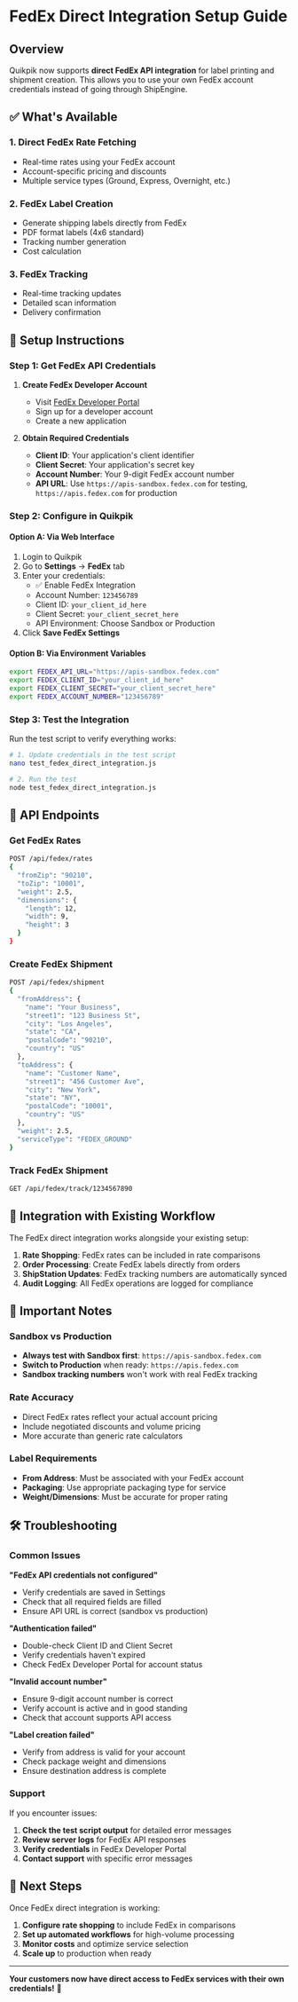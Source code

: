 # FedEx Direct Integration Setup Guide

## Overview
Quikpik now supports **direct FedEx API integration** for label printing and shipment creation. This allows you to use your own FedEx account credentials instead of going through ShipEngine.

## ✅ What's Available

### 1. **Direct FedEx Rate Fetching**
- Real-time rates using your FedEx account
- Account-specific pricing and discounts
- Multiple service types (Ground, Express, Overnight, etc.)

### 2. **FedEx Label Creation**
- Generate shipping labels directly from FedEx
- PDF format labels (4x6 standard)
- Tracking number generation
- Cost calculation

### 3. **FedEx Tracking**
- Real-time tracking updates
- Detailed scan information
- Delivery confirmation

## 🔧 Setup Instructions

### Step 1: Get FedEx API Credentials

1. **Create FedEx Developer Account**
   - Visit [FedEx Developer Portal](https://developer.fedex.com/)
   - Sign up for a developer account
   - Create a new application

2. **Obtain Required Credentials**
   - **Client ID**: Your application's client identifier
   - **Client Secret**: Your application's secret key
   - **Account Number**: Your 9-digit FedEx account number
   - **API URL**: Use `https://apis-sandbox.fedex.com` for testing, `https://apis.fedex.com` for production

### Step 2: Configure in Quikpik

#### Option A: Via Web Interface
1. Login to Quikpik
2. Go to **Settings** → **FedEx** tab
3. Enter your credentials:
   - ✅ Enable FedEx Integration
   - Account Number: `123456789`
   - Client ID: `your_client_id_here`
   - Client Secret: `your_client_secret_here`
   - API Environment: Choose Sandbox or Production
4. Click **Save FedEx Settings**

#### Option B: Via Environment Variables
```bash
export FEDEX_API_URL="https://apis-sandbox.fedex.com"
export FEDEX_CLIENT_ID="your_client_id_here"
export FEDEX_CLIENT_SECRET="your_client_secret_here"
export FEDEX_ACCOUNT_NUMBER="123456789"
```

### Step 3: Test the Integration

Run the test script to verify everything works:

```bash
# 1. Update credentials in the test script
nano test_fedex_direct_integration.js

# 2. Run the test
node test_fedex_direct_integration.js
```

## 📡 API Endpoints

### Get FedEx Rates
```bash
POST /api/fedex/rates
{
  "fromZip": "90210",
  "toZip": "10001", 
  "weight": 2.5,
  "dimensions": {
    "length": 12,
    "width": 9,
    "height": 3
  }
}
```

### Create FedEx Shipment
```bash
POST /api/fedex/shipment
{
  "fromAddress": {
    "name": "Your Business",
    "street1": "123 Business St",
    "city": "Los Angeles",
    "state": "CA",
    "postalCode": "90210",
    "country": "US"
  },
  "toAddress": {
    "name": "Customer Name",
    "street1": "456 Customer Ave",
    "city": "New York", 
    "state": "NY",
    "postalCode": "10001",
    "country": "US"
  },
  "weight": 2.5,
  "serviceType": "FEDEX_GROUND"
}
```

### Track FedEx Shipment
```bash
GET /api/fedex/track/1234567890
```

## 🔄 Integration with Existing Workflow

The FedEx direct integration works alongside your existing setup:

1. **Rate Shopping**: FedEx rates can be included in rate comparisons
2. **Order Processing**: Create FedEx labels directly from orders
3. **ShipStation Updates**: FedEx tracking numbers are automatically synced
4. **Audit Logging**: All FedEx operations are logged for compliance

## 🚨 Important Notes

### Sandbox vs Production
- **Always test with Sandbox first**: `https://apis-sandbox.fedex.com`
- **Switch to Production** when ready: `https://apis.fedex.com`
- **Sandbox tracking numbers** won't work with real FedEx tracking

### Rate Accuracy
- Direct FedEx rates reflect your actual account pricing
- Include negotiated discounts and volume pricing
- More accurate than generic rate calculators

### Label Requirements
- **From Address**: Must be associated with your FedEx account
- **Packaging**: Use appropriate packaging type for service
- **Weight/Dimensions**: Must be accurate for proper rating

## 🛠️ Troubleshooting

### Common Issues

**"FedEx API credentials not configured"**
- Verify credentials are saved in Settings
- Check that all required fields are filled
- Ensure API URL is correct (sandbox vs production)

**"Authentication failed"**
- Double-check Client ID and Client Secret
- Verify credentials haven't expired
- Check FedEx Developer Portal for account status

**"Invalid account number"**
- Ensure 9-digit account number is correct
- Verify account is active and in good standing
- Check that account supports API access

**"Label creation failed"**
- Verify from address is valid for your account
- Check package weight and dimensions
- Ensure destination address is complete

### Support

If you encounter issues:

1. **Check the test script output** for detailed error messages
2. **Review server logs** for FedEx API responses
3. **Verify credentials** in FedEx Developer Portal
4. **Contact support** with specific error messages

## 🎯 Next Steps

Once FedEx direct integration is working:

1. **Configure rate shopping** to include FedEx in comparisons
2. **Set up automated workflows** for high-volume processing
3. **Monitor costs** and optimize service selection
4. **Scale up** to production when ready

---

**Your customers now have direct access to FedEx services with their own credentials!** 🎉